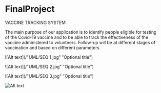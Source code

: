# FinalProject
 
VACCINE TRACKING SYSTEM

The main purpose of our application is to identify people eligible for testing of the Covid-19 vaccine
and to be able to track the effectiveness of the vaccine administered to volunteers. Follow-up will be at different stages of vaccination and based on different parameters.


![Alt text](/"UML/SEQ 1.jpg" "Optional title")

![Alt text](/"UML/SEQ 2.jpg" "Optional title")

![Alt text](/"UML/SEQ 3.jpg" "Optional title")

![Alt text](/"UML/CLASS.jpg" "Optional title")
